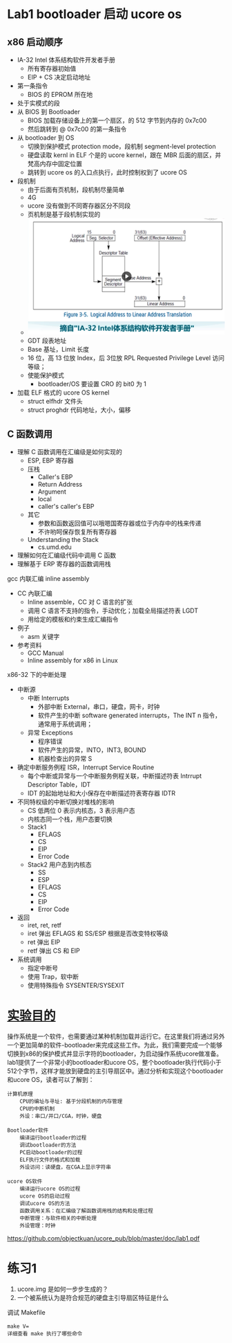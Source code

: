 # Lab1 bootloader 启动 ucore os

## x86 启动顺序
* IA-32 Intel 体系结构软件开发者手册
  * 所有寄存器初始值
  * EIP + CS 决定启动地址
* 第一条指令
  * BIOS 的 EPROM 所在地
* 处于实模式的段
* 从 BIOS 到 Bootloader
  * BIOS 加载存储设备上的第一个扇区，的 512 字节到内存的 0x7c00
  * 然后跳转到 @ 0x7c00 的第一条指令
* 从 bootloader 到 OS
  * 切换到保护模式 protection mode，段机制 segment-level protection
  * 硬盘读取 kernl in ELF 个是的 ucore kernel，跟在 MBR 后面的扇区，并梵高内存中固定位置
  * 跳转到 ucore os 的入口点执行，此时控制权到了 ucore OS
* 段机制
  * 由于后面有页机制，段机制尽量简单
  * 4G
  * ucore 没有做到不同寄存器区分不同段
  * 页机制是基于段机制实现的
  * ![](Media/Lab01/20251007182615.png)
  * GDT 段表地址
  * Base 基址，Limit 长度
  * 16 位，高 13 位放 Index，后 3位放 RPL Requested Privilege Level 访问等级；
  * 使能保护模式
    * bootloader/OS 要设置 CRO 的 bit0 为 1
* 加载 ELF 格式的 ucore OS kernel
  * struct elfhdr 文件头
  * struct proghdr 代码地址，大小，偏移
  

## C 函数调用

* 理解 C 函数调用在汇编级是如何实现的
  * ESP, EBP 寄存器
  * 压栈
    * Caller's EBP
    * Return Address
    * Argument
    * local 
    * caller's  caller's EBP
  * 其它
    * 参数和函数返回值可以哦嗯国寄存器或位于内存中的栈来传递
    * 不许哟呵保存恢复所有寄存器
  * Understanding the Stack
    * cs.umd.edu
* 理解如何在汇编级代码中调用 C 函数
* 理解基于 ERP 寄存器的函数调用栈



gcc 内联汇编 inline assembly

* CC 內联汇编
  * Inline assemble，CC 对 C 语言的扩张
  * 调用 C 语言不支持的指令，手动优化；加载全局描述符表 LGDT
  * 用给定的模板和约束生成汇编指令
* 例子
  * asm 关键字
* 参考资料
  * GCC Manual
  * Inline assembly for x86 in Linux

x86-32 下的中断处理

* 中断源
  * 中断 Interrupts
    * 外部中断 External，串口，硬盘，网卡，时钟
    * 软件产生的中断 software generated interrupts，The INT n 指令，通常用于系统调用；
  * 异常 Exceptions
    * 程序错误
    * 软件产生的异常，INTO，INT3, BOUND
    * 机器检查出的异常 S
* 确定中断服务例程 ISR，Interrupt Service Routine
  * 每个中断或异常与一个中断服务例程关联，中断描述符表 Intrrupt Descriptor Table，IDT
  * IDT 的起始地址和大小保存在中断描述符表寄存器 IDTR
* 不同特权级的中断切换对堆栈的影响
  * CS 低两位 0 表示内核态，3 表示用户态
  * 内核态同一个栈，用户态要切换
  * Stack1
    * EFLAGS
    * CS
    * EIP
    * Error Code
  * Stack2 用户态到内核态
    * SS
    * ESP
    * EFLAGS
    * CS
    * EIP
    * Error Code
* 返回
  * iret, ret, retf
  * iret 弹出 EFLAGS 和 SS/ESP 根据是否改变特权等级
  * ret 弹出 EIP
  * retf 弹出 CS 和 EIP
* 系统调用
  * 指定中断号
  * 使用 Trap，软中断
  * 使用特殊指令 SYSENTER/SYSEXIT


# [实验目的](https://objectkuan.gitbooks.io/ucore-docs/content/lab1/lab1_1_goals.html)

操作系统是一个软件，也需要通过某种机制加载并运行它。在这里我们将通过另外一个更加简单的软件-bootloader来完成这些工作。为此，我们需要完成一个能够切换到x86的保护模式并显示字符的bootloader，为启动操作系统ucore做准备。lab1提供了一个非常小的bootloader和ucore OS，整个bootloader执行代码小于512个字节，这样才能放到硬盘的主引导扇区中。通过分析和实现这个bootloader和ucore OS，读者可以了解到：

    计算机原理
        CPU的编址与寻址: 基于分段机制的内存管理
        CPU的中断机制
        外设：串口/并口/CGA，时钟，硬盘

    Bootloader软件
        编译运行bootloader的过程
        调试bootloader的方法
        PC启动bootloader的过程
        ELF执行文件的格式和加载
        外设访问：读硬盘，在CGA上显示字符串

    ucore OS软件
        编译运行ucore OS的过程
        ucore OS的启动过程
        调试ucore OS的方法
        函数调用关系：在汇编级了解函数调用栈的结构和处理过程
        中断管理：与软件相关的中断处理
        外设管理：时钟

https://github.com/objectkuan/ucore_pub/blob/master/doc/lab1.pdf

# 练习1

1. ucore.img 是如何一步步生成的？
2. 一个被系统认为是符合规范的硬盘主引导扇区特征是什么

调试 Makefile

    make V=
    详细查看 make 执行了哪些命令


